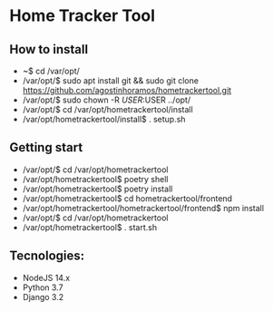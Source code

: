 # Home Tracker Tool

## How to install
- ~$ cd /var/opt/
- /var/opt/$ sudo apt install git && sudo git clone https://github.com/agostinhoramos/hometrackertool.git
- /var/opt/$ sudo chown -R $USER:$USER ../opt/
- /var/opt/$ cd /var/opt/hometrackertool/install
- /var/opt/hometrackertool/install$ . setup.sh


## Getting start
- /var/opt/$ cd /var/opt/hometrackertool
- /var/opt/hometrackertool$ poetry shell
- /var/opt/hometrackertool$ poetry install
- /var/opt/hometrackertool$ cd hometrackertool/frontend
- /var/opt/hometrackertool/hometrackertool/frontend$ npm install
- /var/opt/$ cd /var/opt/hometrackertool
- /var/opt/hometrackertool$ . start.sh

## Tecnologies:
- NodeJS 14.x
- Python 3.7
- Django 3.2